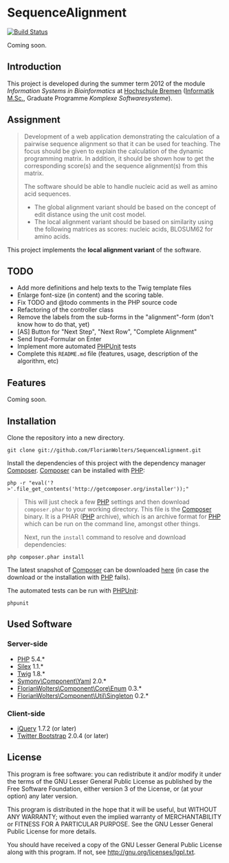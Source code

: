 # SequenceAlignment

[![Build Status](https://secure.travis-ci.org/FlorianWolters/SequenceAlignment.png?branch=master)](http://travis-ci.org/FlorianWolters/SequenceAlignment)

Coming soon.

## Introduction

This project is developed during the summer term 2012 of the module *Information Systems in Bioinformatics* at [Hochschule Bremen][10] ([Informatik M.Sc.][11], Graduate Programme *Komplexe Softwaresysteme*).

## Assignment

> Development of a web application demonstrating the calculation of a pairwise sequence alignment so that it can be used for teaching. The focus should be given to explain the calculation of the dynamic programming matrix. In addition, it should be shown how to get the corresponding score(s) and the sequence alignment(s) from this matrix.
>
> The software should be able to handle nucleic acid as well as amino acid sequences.
> * The global alignment variant should be based on the concept of edit distance using the unit cost model.
> * The local alignment variant should be based on similarity using the following matrices as scores: nucleic acids, BLOSUM62 for amino acids.

This project implements the **local alignment variant** of the software.

## TODO

* Add more definitions and help texts to the Twig template files
* Enlarge font-size (in content) and the scoring table.
* Fix TODO and @todo comments in the PHP source code
* Refactoring of the controller class
* Remove the labels from the sub-forms in the "alignment"-form (don't know how to do that, yet)
* [AS] Button for "Next Step", "Next Row", "Complete Alignment"
* Send Input-Formular on Enter
* Implement more automated [PHPUnit][15] tests
* Complete this `README.md` file (features, usage, description of the algorithm, etc)

## Features

Coming soon.

## Installation

Clone the repository into a new directory.

    git clone git://github.com/FlorianWolters/SequenceAlignment.git

Install the dependencies of this project with the dependency manager [Composer][13]. [Composer][13] can be installed with [PHP][1]:

    php -r "eval('?>'.file_get_contents('http://getcomposer.org/installer'));"

> This will just check a few [PHP][1] settings and then download `composer.phar` to your working directory. This file is the [Composer][13] binary. It is a PHAR ([PHP][1] archive), which is an archive format for [PHP][1] which can be run on the command line, amongst other things.
>
> Next, run the `install` command to resolve and download dependencies:

    php composer.phar install

The latest snapshot of [Composer][13] can be downloaded [here][14] (in case the download or the installation with [PHP][1] fails).

The automated tests can be run with [PHPUnit][15]:

    phpunit

## Used Software

### Server-side

* [PHP][1] 5.4.*
* [Silex][2] 1.1.*
* [Twig][3] 1.8.*
* [Symony\Component\Yaml][12] 2.0.*
* [FlorianWolters\Component\Core\Enum][5] 0.3.*
* [FlorianWolters\Component\Util\Singleton][6] 0.2.*

### Client-side

* [jQuery][8] 1.7.2 (or later)
* [Twitter Bootstrap][7] 2.0.4 (or later)

## License

This program is free software: you can redistribute it and/or modify it under the terms of the GNU Lesser General Public License as published by the Free Software Foundation, either version 3 of the License, or (at your option) any later version.

This program is distributed in the hope that it will be useful, but WITHOUT ANY WARRANTY; without even the implied warranty of MERCHANTABILITY or FITNESS FOR A PARTICULAR PURPOSE.  See the GNU Lesser General Public License for more details.

You should have received a copy of the GNU Lesser General Public License along with this program. If not, see http://gnu.org/licenses/lgpl.txt.



[1]: http://php.net
[2]: http://silex.sensiolabs.org
[3]: http://twig.sensiolabs.org
[4]: https://github.com/Seldaek/monolog
[5]: https://github.com/FlorianWolters/PHP-Component-Core-Enum
[6]: https://github.com/FlorianWolters/PHP-Component-Util-Singleton
[7]: http://twitter.github.com/bootstrap
[8]: http://jquery.com
[10]: http://hs-bremen.de
[11]: http://hs-bremen.de/internet/de/studium/stg/infmsc
[12]: http://symfony.com/doc/current/components/yaml.html
[13]: http://getcomposer.org
[14]: http://getcomposer.org/composer.phar
[15]: http://phpunit.de